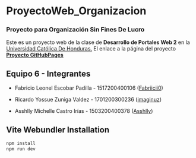 # ProyectoWeb_Organizacion
###  Proyecto para Organización Sin Fines De Lucro

Este es un proyecto web de la clase de **Desarrollo de Portales Web 2** en la [Universidad Católica De Honduras.](https://www.unicah.edu/) El enlace a la página del proyecto **[Proyecto GitHubPages](#)**

## Equipo 6 - Integrantes
- Fabricio Leonel Escobar Padilla - 1517200400106 ([Fabriicii0](https://github.com/Fabriicii0))

- Ricardo Yossue Zuniga Valdez - 1701200300236 ([imaginuz](https://github.com/imaginuz))

- Asshlly Michelle Castro Irías - 1503200400378 ([Asshlly](https://github.com/Asshlly))


## Vite Webundler Installation
```bash
npm install
npm run dev
```

